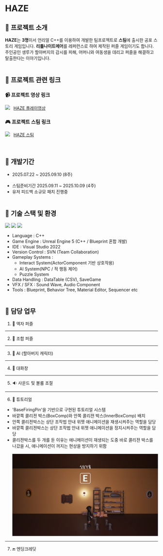 # HAZE

## 👻 프로젝트 소개
**HAZE**는 **3명**이서 언리얼 C++를 이용하여 개발한 팀프로젝트로 **스팀**에 출시한 공포 스토리 게임입니다.
**리틀나이트메어**를 레퍼런스로 하여 제작된 퍼즐 게임이기도 합니다. 주인공인 생루가 할아버지의 감시를 피해, 어머니와 여동생을 데리고 퍼즐을 해결하고 탈출한다는 이야기입니다.
<br><br>

## 🔗 프로젝트 관련 링크

### 📹 프로젝트 영상 링크<br>

![](https://img.shields.io/badge/YouTube-FF0000?style=for-the-badge&logo=youtube&logoColor=white)&nbsp;&nbsp;
[HAZE 플레이영상](https://youtu.be/poInxu4GCr4 "HAZE 영상")
<br>

### 🎮 프로젝트 스팀 링크<br>
![](https://img.shields.io/badge/Steam-000000?style=for-the-badge&logo=steam&logoColor=white)&nbsp;&nbsp;
[HAZE 스팀](https://store.steampowered.com/app/4041900/Haze/ "HAZE 스팀링크")
<br><br><br>

## 📆 개발기간
+ 2025.07.22 ~ 2025.09.10 (8주) <br><br>
+ 스팀준비기간 2025.09.11 ~ 2025.10.09 (4주) <br>
+ 유저 피드백 소규모 패치 진행중 <br><br>

## 🧰 기술 스택 및 환경
![](https://img.shields.io/badge/C%2B%2B-00599C?style=for-the-badge&logo=c%2B%2B&logoColor=white) ![](	https://img.shields.io/badge/unrealengine-%23313131.svg?style=for-the-badge&logo=unrealengine&logoColor=white)
![](https://img.shields.io/badge/Visual_Studio-5C2D91?style=for-the-badge&logo=visual%20studio&logoColor=white)
- Language : C++
- Game Engine : Unreal Engine 5 (C++ / Blueprint 혼합 개발)
- IDE : Visual Studio 2022
- Version Control : SVN (Team Collaboration)
- Gameplay Systems :
  - Interact System(ActorComponent 기반 상호작용)
  - AI System(NPC / 적 행동 제어)
  - Puzzle System
- Data Handling : DataTable (CSV), SaveGame
- VFX / SFX : Sound Wave, Audio Component
- Tools : Blueprint, Behavior Tree, Material Editor, Sequencer etc
<br><br>

## 🔧 담당 업무
1. 🚪 액자 퍼즐
---
2. 🫙 조합 퍼즐
---
3. 👴 AI (할아버지 캐릭터)
---
4. 📑 대화창
---
5. 🔉 사운드 및 볼륨 조절
---
6. 🏃 튜토리얼<br>
  - 'BaseFiringPin'을 기반으로 구현된 튜토리얼 시스템
  - 바깥쪽 콜리젼 박스(BoxComp)와 안쪽 콜리젼 박스(InnerBoxComp) 배치
  - 안쪽 콜리젼박스는 상단 조작법 안내 위젯 애니메이션을 재생시켜주는 역할을 담당
  - 바깥쪽 콜리젼박스는 상단 조작법 안내 위젯 애니메이션을 정지시켜주는 역할을 담당
  - 콜리젼박스를 두 개를 둔 이유는 애니메이션이 재생되는 도중 바로 콜리젼 박스를 나갔을 시, 애니메이션이 꺼지는 현상을 방지하기 위함<br><br>
    ![튜토리얼 플레이](https://github.com/JungKunShin/Haze/blob/main/Image/Tutorial_Play.png)<br>
---
7. 🔚 엔딩크레딧 
